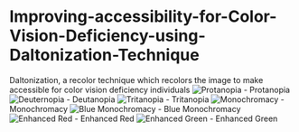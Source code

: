 # Improving-accessibility-for-Color-Vision-Deficiency-using-Daltonization-Technique
Daltonization, a recolor technique which recolors the image to make accessible for color vision deficiency individuals
![Protanopia ](https://github.com/user-attachments/assets/79d142ee-66a7-4bed-a3e8-5b94e53cd8f8) - Protanopia
![Deuternopia](https://github.com/user-attachments/assets/777ae37e-0f9d-4630-9dfb-17b507e1d87a) - Deutanopia
![Tritanopia ](https://github.com/user-attachments/assets/cc9ef0e5-734c-41a0-b07d-a340e52b4ba4) - Tritanopia
![Monochromacy](https://github.com/user-attachments/assets/ded71740-3f03-467c-834c-8be0d307b72f) - Monochromacy
![Blue Monochromacy ](https://github.com/user-attachments/assets/c1b7bcdc-70e7-49fd-bd15-d2e10981dd77) - Blue Monochromacy
![Enhanced Red ](https://github.com/user-attachments/assets/08fbb6e8-a632-4cd6-9b86-5bf1808ba135) - Enhanced Red
![Enhanced Green ](https://github.com/user-attachments/assets/3a1d5c33-00c3-49a7-acf6-c0fa696bdd04) - Enhanced Green 


